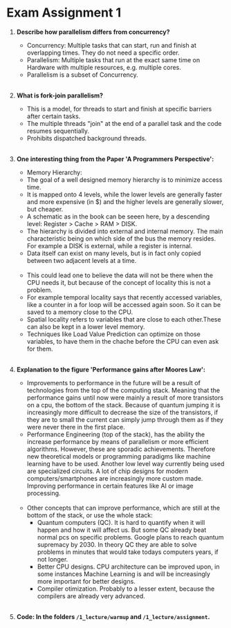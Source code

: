 # Exam Assignment 1

1. **Describe how parallelism differs from concurrency?**

    * Concurrency: Multiple tasks that can start, run and finish at overlapping times. They do not need a specific order. 
    * Parallelism: Multiple tasks that run at the exact same time on Hardware with multiple resources, e.g. multiple cores. 
    * Parallelism is a subset of Concurrency.
    <br>

2. **What is fork-join parallelism?**

    * This is a model, for threads to start and finish at specific barriers after certain tasks. 
    * The multiple threads "join" at the end of a parallel task and the code resumes sequentially.
    * Prohibits dispatched background threads.
    <br>

3. **One interesting thing from the Paper 'A Programmers Perspective':**

    * Memory Hierarchy:
    * The goal of a well designed memory hierarchy is to minimize access time.
    * It is mapped onto 4 levels, while the lower levels are generally faster and more expensive (in $) and the higher levels are generally slower, but cheaper.
    * A schematic as in the book can be seeen here, by a descending level: Register > Cache > RAM > DISK.
    * The hierarchy is divided into external and internal memory. The main characteristic being on which side of the bus the memory resides. For example a DISK is external, while a register is internal.
    * Data itself can exist on many levels, but is in fact only copied between two adjacent levels at a time.
    <br>

    * This could lead one to believe the data will not be there when the CPU needs it, but because of the concept of locality this is not a problem.
    * For example temporal locality says that recently accessed variables, like a counter in a for loop will be accessed again soon. So it can be saved to a memory close to the CPU.
    * Spatial locality refers to variables that are close to each other.These can also be kept in a lower level memory. 
    * Techniques like Load Value Prediction can optimize on those variables, to have them in the chache before the CPU can even ask for them.
    <br>

4. **Explanation to the figure 'Performance gains after Moores Law':**

    * Improvements to performance in the future will be a result of technologies from the top of the computing stack. Meaning that the performance gains until now were mainly a result of more transistors on a cpu, the bottom of the stack. Because of quantum jumping it is increasingly more difficult to decrease the size of the transistors, if they are to small the current can simply jump through them as if they were never there in the first place.
    * Performance Engineering (top of the stack), has the ability the increase performance by means of parallelism or more efficient algorithms. However, these are sporadic achievements. Therefore new theoretical models or programming paradigms like machine learning have to be used. Another low level way currently being used are specialized circuits. A lot of chip designs for modern computers/smartphones are increasingly more custom made. Improving performance in certain features like AI or image processing.
    <br>

    * Other concepts that can improve performance, which are still at the bottom of the stack, or use the whole stack:
        * Quantum computers (QC). It is hard to quantify when it will happen and how it will affect us. But some QC already beat normal pcs on specific problems. Google plans to reach quantum supremacy by 2030. In theory QC they are able to solve problems in minutes that would take todays computers years, if not longer.
        * Better CPU designs. CPU architecture can be improved upon, in some instances Machine Learning is and will be increasingly more important for better designs.
        * Compiler otimization. Probably to a lesser extent, because the compilers are already very advanced.
    <br>

5. **Code: In the folders `/1_lecture/warmup` and `/1_lecture/assignment`.**

